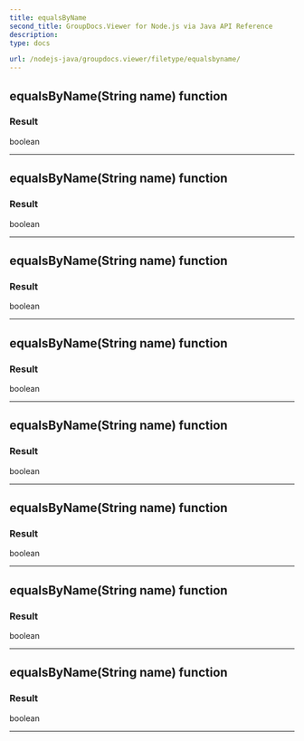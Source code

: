 ```yaml
---
title: equalsByName
second_title: GroupDocs.Viewer for Node.js via Java API Reference
description: 
type: docs

url: /nodejs-java/groupdocs.viewer/filetype/equalsbyname/
---
```


## equalsByName(String name)  function


### Result
boolean


---


## equalsByName(String name)  function


### Result
boolean


---


## equalsByName(String name)  function


### Result
boolean


---


## equalsByName(String name)  function


### Result
boolean


---


## equalsByName(String name)  function


### Result
boolean


---


## equalsByName(String name)  function


### Result
boolean


---


## equalsByName(String name)  function


### Result
boolean


---


## equalsByName(String name)  function


### Result
boolean


---


